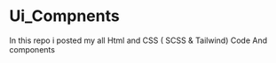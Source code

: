 # Ui_Compnents

In this repo i posted my all Html and CSS ( SCSS &amp; Tailwind) Code 
And components 










